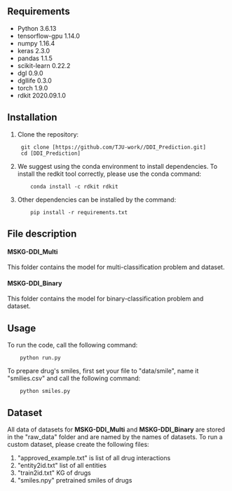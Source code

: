 ## Requirements
- Python 3.6.13
- tensorflow-gpu 1.14.0
- numpy 1.16.4
- keras 2.3.0
- pandas 1.1.5
- scikit-learn 0.22.2
- dgl 0.9.0
- dgllife 0.3.0
- torch 1.9.0
- rdkit 2020.09.1.0 

## Installation
1. Clone the repository:
   ```
    git clone [https://github.com/TJU-work//DDI_Prediction.git]
    cd [DDI_Prediction]
   ```
3. We suggest using the conda environment to install dependencies.
   To install the redkit tool correctly,
   please use the conda command:
   ```
       conda install -c rdkit rdkit
   ```
4. Other dependencies can be installed by the command:
   ```
       pip install -r requirements.txt
   ```

## File description

#### MSKG-DDI_Multi
This folder contains the model for multi-classification problem and dataset.

#### MSKG-DDI_Binary
This folder contains the model for binary-classification problem and dataset.

## Usage
To run the code, call the following command:
```
    python run.py
```

To prepare drug's smiles, first set your file to "data/smile",
name it "smilies.csv" and call the following command:
```
    python smiles.py
```

## Dataset
All data of datasets for __MSKG-DDI_Multi__ and __MSKG-DDI_Binary__  are stored in the "raw_data" folder
and are named by the names of datasets.
To run a custom dataset, please create the following files:
1. "approved_example.txt" is list of all drug interactions
2. "entity2id.txt" list of all entities
3. "train2id.txt" KG of drugs
4. "smiles.npy" pretrained smiles of drugs

